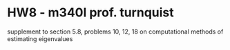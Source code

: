 # HW8 - m340l prof. turnquist
supplement to section 5.8, problems 10, 12, 18 on computational methods of estimating eigenvalues
